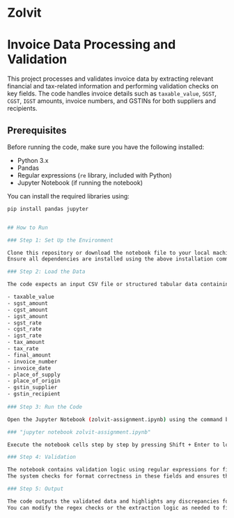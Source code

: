 # Zolvit


# Invoice Data Processing and Validation

This project processes and validates invoice data by extracting relevant financial and tax-related information and performing validation checks on key fields. The code handles invoice details such as `taxable_value`, `SGST`, `CGST`, `IGST` amounts, invoice numbers, and GSTINs for both suppliers and recipients.

## Prerequisites

Before running the code, make sure you have the following installed:

- Python 3.x
- Pandas
- Regular expressions (`re` library, included with Python)
- Jupyter Notebook (if running the notebook)

You can install the required libraries using:

```bash
pip install pandas jupyter


## How to Run

### Step 1: Set Up the Environment

Clone this repository or download the notebook file to your local machine.
Ensure all dependencies are installed using the above installation command.

### Step 2: Load the Data

The code expects an input CSV file or structured tabular data containing the following fields:

- taxable_value
- sgst_amount
- cgst_amount
- igst_amount
- sgst_rate
- cgst_rate
- igst_rate
- tax_amount
- tax_rate
- final_amount
- invoice_number
- invoice_date
- place_of_supply
- place_of_origin
- gstin_supplier
- gstin_recipient
  
### Step 3: Run the Code

Open the Jupyter Notebook (zolvit-assignment.ipynb) using the command below:

### "jupyter notebook zolvit-assignment.ipynb"

Execute the notebook cells step by step by pressing Shift + Enter to load, process, and validate the invoice data.

### Step 4: Validation

The notebook contains validation logic using regular expressions for fields such as account_number and ifsc_code.
The system checks for format correctness in these fields and ensures that all extracted data meets the predefined rules.

### Step 5: Output

The code outputs the validated data and highlights any discrepancies found during processing.
You can modify the regex checks or the extraction logic as needed to fit different data formats.
